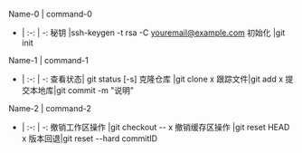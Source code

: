 Name-0 | command-0
- | :-: | -:
秘钥 |ssh-keygen -t rsa -C youremail@example.com
初始化 |git init

Name-1 | command-1
- | :-: | -:
查看状态| git status [-s]
克隆仓库 |git clone x
跟踪文件|git add x
提交本地库|git commit -m "说明"

Name-2 | command-2
- | :-: | -:
撤销工作区操作 |git checkout -- x
撤销缓存区操作 |git reset HEAD x
版本回退|git reset --hard commitID
